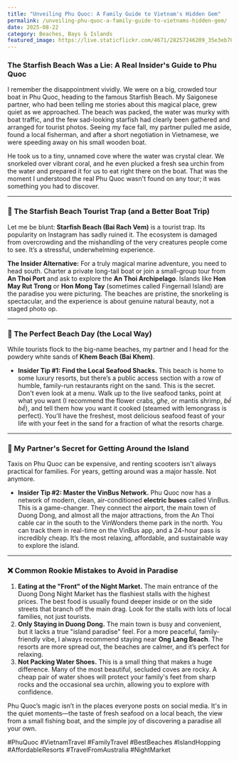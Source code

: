 ```yaml
---
title: "Unveiling Phu Quoc: A Family Guide to Vietnam's Hidden Gem"
permalink: /unveiling-phu-quoc-a-family-guide-to-vietnams-hidden-gem/
date: 2025-08-22
category: Beaches, Bays & Islands
featured_image: https://live.staticflickr.com/4671/28257246209_35e3eb705e.jpg
---
```

### The Starfish Beach Was a Lie: A Real Insider's Guide to Phu Quoc

I remember the disappointment vividly. We were on a big, crowded tour boat in Phu Quoc, heading to the famous Starfish Beach. My Saigonese partner, who had been telling me stories about this magical place, grew quiet as we approached. The beach was packed, the water was murky with boat traffic, and the few sad-looking starfish had clearly been gathered and arranged for tourist photos. Seeing my face fall, my partner pulled me aside, found a local fisherman, and after a short negotiation in Vietnamese, we were speeding away on his small wooden boat.

He took us to a tiny, unnamed cove where the water was crystal clear. We snorkeled over vibrant coral, and he even plucked a fresh sea urchin from the water and prepared it for us to eat right there on the boat. That was the moment I understood the real Phu Quoc wasn't found on any tour; it was something you had to discover.

- - -

### 🤫 The Starfish Beach Tourist Trap (and a Better Boat Trip)

Let me be blunt: **Starfish Beach (Bai Rach Vem)** is a tourist trap. Its popularity on Instagram has sadly ruined it. The ecosystem is damaged from overcrowding and the mishandling of the very creatures people come to see. It’s a stressful, underwhelming experience.

**The Insider Alternative:** For a truly magical marine adventure, you need to head south. Charter a private long-tail boat or join a small-group tour from **An Thoi Port** and ask to explore the **An Thoi Archipelago**. Islands like **Hon May Rut Trong** or **Hon Mong Tay** (sometimes called Fingernail Island) are the paradise you were picturing. The beaches are pristine, the snorkeling is spectacular, and the experience is about genuine natural beauty, not a staged photo op.

- - -

### 🦀 The Perfect Beach Day (the Local Way)

While tourists flock to the big-name beaches, my partner and I head for the powdery white sands of **Khem Beach (Bai Khem)**.

* **Insider Tip #1: Find the Local Seafood Shacks.** This beach is home to some luxury resorts, but there’s a public access section with a row of humble, family-run restaurants right on the sand. This is the secret. Don't even look at a menu. Walk up to the live seafood tanks, point at what you want (I recommend the flower crabs, *ghẹ*, or mantis shrimp, *bề bề*), and tell them how you want it cooked (steamed with lemongrass is perfect). You'll have the freshest, most delicious seafood feast of your life with your feet in the sand for a fraction of what the resorts charge.

- - -

### 🚌 My Partner's Secret for Getting Around the Island

Taxis on Phu Quoc can be expensive, and renting scooters isn't always practical for families. For years, getting around was a major hassle. Not anymore.

* **Insider Tip #2: Master the VinBus Network.** Phu Quoc now has a network of modern, clean, air-conditioned **electric buses** called VinBus. This is a game-changer. They connect the airport, the main town of Duong Dong, and almost all the major attractions, from the An Thoi cable car in the south to the VinWonders theme park in the north. You can track them in real-time on the VinBus app, and a 24-hour pass is incredibly cheap. It’s the most relaxing, affordable, and sustainable way to explore the island.

- - -

### ❌ Common Rookie Mistakes to Avoid in Paradise

1. **Eating at the "Front" of the Night Market.** The main entrance of the Duong Dong Night Market has the flashiest stalls with the highest prices. The best food is usually found deeper inside or on the side streets that branch off the main drag. Look for the stalls with lots of local families, not just tourists.
2. **Only Staying in Duong Dong.** The main town is busy and convenient, but it lacks a true "island paradise" feel. For a more peaceful, family-friendly vibe, I always recommend staying near **Ong Lang Beach**. The resorts are more spread out, the beaches are calmer, and it’s perfect for relaxing.
3. **Not Packing Water Shoes.** This is a small thing that makes a huge difference. Many of the most beautiful, secluded coves are rocky. A cheap pair of water shoes will protect your family's feet from sharp rocks and the occasional sea urchin, allowing you to explore with confidence.

Phu Quoc’s magic isn’t in the places everyone posts on social media. It's in the quiet moments—the taste of fresh seafood on a local beach, the view from a small fishing boat, and the simple joy of discovering a paradise all your own.

\#PhuQuoc #VietnamTravel #FamilyTravel #BestBeaches #IslandHopping #AffordableResorts #TravelFromAustralia #NightMarket